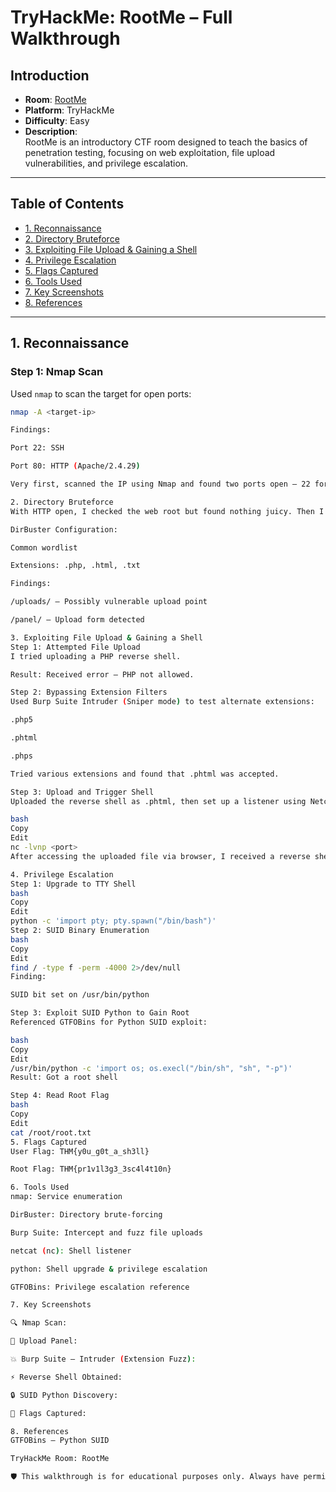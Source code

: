 # TryHackMe: RootMe – Full Walkthrough

## Introduction
- **Room**: [RootMe](https://tryhackme.com/room/rootme)
- **Platform**: TryHackMe
- **Difficulty**: Easy  
- **Description**:  
  RootMe is an introductory CTF room designed to teach the basics of penetration testing, focusing on web exploitation, file upload vulnerabilities, and privilege escalation.

---

## Table of Contents
- [1. Reconnaissance](#1-reconnaissance)
- [2. Directory Bruteforce](#2-directory-bruteforce)
- [3. Exploiting File Upload & Gaining a Shell](#3-exploiting-file-upload--gaining-a-shell)
- [4. Privilege Escalation](#4-privilege-escalation)
- [5. Flags Captured](#5-flags-captured)
- [6. Tools Used](#6-tools-used)
- [7. Key Screenshots](#7-key-screenshots)
- [8. References](#8-references)

---

## 1. Reconnaissance

### Step 1: Nmap Scan
Used `nmap` to scan the target for open ports:

```bash
nmap -A <target-ip>

Findings:

Port 22: SSH

Port 80: HTTP (Apache/2.4.29)

Very first, scanned the IP using Nmap and found two ports open – 22 for SSH and 80 for HTTP.

2. Directory Bruteforce
With HTTP open, I checked the web root but found nothing juicy. Then I ran DirBuster to uncover hidden directories.

DirBuster Configuration:

Common wordlist

Extensions: .php, .html, .txt

Findings:

/uploads/ – Possibly vulnerable upload point

/panel/ – Upload form detected

3. Exploiting File Upload & Gaining a Shell
Step 1: Attempted File Upload
I tried uploading a PHP reverse shell.

Result: Received error – PHP not allowed.

Step 2: Bypassing Extension Filters
Used Burp Suite Intruder (Sniper mode) to test alternate extensions:

.php5

.phtml

.phps

Tried various extensions and found that .phtml was accepted.

Step 3: Upload and Trigger Shell
Uploaded the reverse shell as .phtml, then set up a listener using Netcat:

bash
Copy
Edit
nc -lvnp <port>
After accessing the uploaded file via browser, I received a reverse shell as www-data.

4. Privilege Escalation
Step 1: Upgrade to TTY Shell
bash
Copy
Edit
python -c 'import pty; pty.spawn("/bin/bash")'
Step 2: SUID Binary Enumeration
bash
Copy
Edit
find / -type f -perm -4000 2>/dev/null
Finding:

SUID bit set on /usr/bin/python

Step 3: Exploit SUID Python to Gain Root
Referenced GTFOBins for Python SUID exploit:

bash
Copy
Edit
/usr/bin/python -c 'import os; os.execl("/bin/sh", "sh", "-p")'
Result: Got a root shell

Step 4: Read Root Flag
bash
Copy
Edit
cat /root/root.txt
5. Flags Captured
User Flag: THM{y0u_g0t_a_sh3ll}

Root Flag: THM{pr1v1l3g3_3sc4l4t10n}

6. Tools Used
nmap: Service enumeration

DirBuster: Directory brute-forcing

Burp Suite: Intercept and fuzz file uploads

netcat (nc): Shell listener

python: Shell upgrade & privilege escalation

GTFOBins: Privilege escalation reference

7. Key Screenshots

🔍 Nmap Scan:

🧾 Upload Panel:

💥 Burp Suite – Intruder (Extension Fuzz):

⚡ Reverse Shell Obtained:

🔒 SUID Python Discovery:

🏁 Flags Captured:

8. References
GTFOBins – Python SUID

TryHackMe Room: RootMe

🛡️ This walkthrough is for educational purposes only. Always have permission before scanning or exploiting systems.